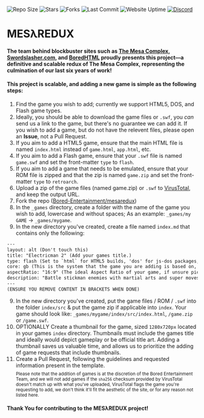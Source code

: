 ![Repo Size](https://img.shields.io/github/repo-size/Bored-Entertainment/mesaredux?style=for-the-badge)
![Stars](https://img.shields.io/github/stars/Bored-Entertainment/mesaredux?style=for-the-badge)
![Forks](https://img.shields.io/github/forks/Bored-Entertainment/mesaredux?style=for-the-badge)
![Last Commit](https://img.shields.io/github/last-commit/Bored-Entertainment/mesaredux?style=for-the-badge)
![Website Uptime](https://img.shields.io/website?style=for-the-badge&up_message=online&url=https%3A%2F%2Fmesaredux.mesagrey.ca)
<a href="https://discord.gg/DZJ4AmzKWC">![Discord](https://img.shields.io/discord/417916767487393792?style=for-the-badge&logo=discord&label=Discord&color=%235865F2&link=https%3A%2F%2Fdiscord.gg%2FDZJ4AmzKWC)</a>
<br>

# MESλREDUX

#### The team behind blockbuster sites such as [The Mesa Complex](https://github.com/Bored-Entertainment/themesacomplex), [Swordslasher.com](https://swordslasher.com/), and [BoredHTML](https://bored.pisaucer.com/) proudly presents this project—a definitive and scalable redux of The Mesa Complex, representing the culmination of our last six years of work!

#### This project is scalable, and adding a new game is simple as the following steps:

1. Find the game you wish to add; currently we support HTML5, DOS, and Flash game types.
2. Ideally, you should be able to download the game files or `.swf`, you *can* send us a link to the game, but there's no guarantee we can add it. If you wish to add a game, but do not have the relevent files, please open an **Issue**, not a Pull Request.
3. If you aim to add a HTML5 game, ensure that the main HTML file is named `index.html` instead of `game.html`, `app.html`, etc.
4. If you aim to add a Flash game, ensure that your `.swf` file is named `game.swf` and set the front-matter `type` to `flash`.
5. If you aim to add a game that needs to be emulated, ensure that your ROM file is zipped and that the zip is named `game.zip` and set the front-matter `type` to `retroarch`.
6. Upload a zip of the game files (named game.zip) or `.swf` to [VirusTotal](https://www.virustotal.com/gui/home/upload), and keep the output URL.
7. Fork the repo ([Bored-Entertainment/mesaredux](https://github.com/Bored-Entertainment/mesaredux))
8. In the `_games` directory, create a folder with the name of the game you wish to add, lowercase and without spaces; As an example: `_games/my GAME` -> `_games/mygame`.
9. In the new directory you've created, create a file named `index.md` that contains only the following:
```html
---
layout: alt (Don't touch this)
title: "Electricman 2" (Add your games title.)
type: flash (Set to `html` for HTML5 builds, 'dos' for js-dos packages, retroarch for ROMs, or `flash` for SWF content.)
core: gb (This is the system that the game you are adding is based on, refer to the EmulatorJS Docs (https://emulatorjs.org/docs/systems) for which one to use. Only use if the layout is retroarch)
aspectRatio: "16:9" (The ideal Aspect Ratio of your game, if unsure pick from 16:9 or 4:3. [Default for retroarch should be 16:7.75])
description: "Battle stickman enemies with martial arts and super moves."(A brief, one sentence descriptor for your game.)
---
(ENSURE YOU REMOVE CONTENT IN BRACKETS WHEN DONE)
```
9. In the new directory you've created, put the game files / ROM / `.swf` into the folder `index/src` & put the game zip if applicable into `index`. Your game should look like: `_games/mygame/index/src/index.html`, `/game.zip` or `/game.swf`.
10. OPTIONALLY Create a thumbnail for the game, sized `1280x720px` located in your games `index` directory. Thumbnails must include the games title and ideally would depict gameplay or be official title art. Adding a thumbnail saves us valuable time, and allows us to prioritize the adding of game requests that include thumbnails.
11. Create a Pull Request, following the guidelines and requested information present in the template.
<br><sub>Please note that the addition of games is at the discretion of the Bored Entertainment Team, and we will not add games if the `sha256` checksum provided by VirusTotal doesn't match up with what you've uploaded, VirusTotal flags the game you're requesting to add, we don't think it'll fit the aesthetic of the site, or for any reason not listed here.</sub>

#### Thank You for contributing to the MESλREDUX project! 
